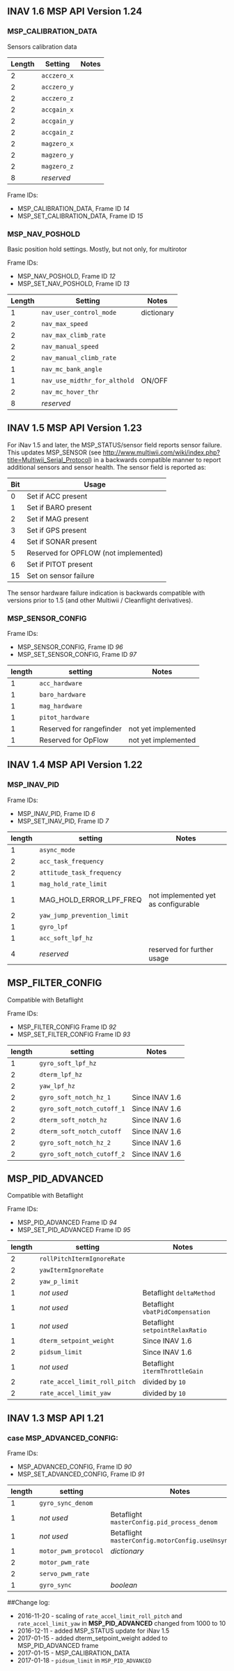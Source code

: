 ## INAV 1.6 MSP API Version 1.24

### MSP_CALIBRATION_DATA

Sensors calibration data

| Length        | Setting                       | Notes                         |
| -----         | -----                         | -----                         |
| 2             | `acczero_x`                   |                               |
| 2             | `acczero_y`                   |                               |
| 2             | `acczero_z`                   |                               |
| 2             | `accgain_x`                   |                               |
| 2             | `accgain_y`                   |                               |
| 2             | `accgain_z`                   |                               |
| 2             | `magzero_x`                   |                               |
| 2             | `magzero_y`                   |                               |
| 2             | `magzero_z`                   |                               |
| 8             | _reserved_                    |                               |

Frame IDs:

* MSP_CALIBRATION_DATA, Frame ID _14_
* MSP_SET_CALIBRATION_DATA, Frame ID _15_

### MSP_NAV_POSHOLD

Basic position hold settings. Mostly, but not only, for multirotor 

Frame IDs:

* MSP_NAV_POSHOLD, Frame ID _12_
* MSP_SET_NAV_POSHOLD, Frame ID _13_

| Length        | Setting                       | Notes                         |
| -----         | -----                         | -----                         |
| 1             | `nav_user_control_mode`       | dictionary                    |
| 2             | `nav_max_speed`               |                               |
| 2             | `nav_max_climb_rate`          |                               |
| 2             | `nav_manual_speed`            |                               |
| 2             | `nav_manual_climb_rate`       |                               |
| 1             | `nav_mc_bank_angle`           |                               |
| 1             | `nav_use_midthr_for_althold`  | ON/OFF                        |
| 2             | `nav_mc_hover_thr`            |                               |
| 8             | _reserved_                    |                               |

## INAV 1.5 MSP API Version 1.23

For iNav 1.5 and later, the MSP_STATUS/sensor field reports sensor failure. This updates MSP_SENSOR (see http://www.multiwii.com/wiki/index.php?title=Multiwii_Serial_Protocol) in a backwards compatible manner to report additional sensors and sensor health. The sensor field is reported as:

| Bit | Usage |
| ---- | ----- |
| 0 | Set if ACC present |
| 1 | Set if BARO present |
| 2 | Set if MAG present |
| 3 | Set if GPS present |
| 4 | Set if SONAR present |
| 5 | Reserved for OPFLOW (not implemented) |
| 6 | Set if PITOT present |
| 15 | Set on sensor failure |

The sensor hardware failure indication is backwards compatible with versions prior to 1.5 (and other Multiwii / Cleanflight derivatives).

### MSP_SENSOR_CONFIG

Frame IDs:

* MSP_SENSOR_CONFIG, Frame ID _96_
* MSP_SET_SENSOR_CONFIG, Frame ID _97_

| length    | setting                       | Notes                         |
| ----      | ----                          | ----                          |
| 1         | `acc_hardware`                  |                               |
| 1         | `baro_hardware`                  |                               |
| 1         | `mag_hardware`                  |                               |
| 1         | `pitot_hardware`                  |                               |
| 1         | Reserved for rangefinder      | not yet implemented |
| 1         | Reserved for OpFlow      | not yet implemented |

## INAV 1.4 MSP API Version 1.22

### MSP_INAV_PID

Frame IDs:

* MSP_INAV_PID, Frame ID _6_
* MSP_SET_INAV_PID, Frame ID _7_

| length    | setting                       | Notes                         |
| ----      | ----                          | ----                          |
| 1         | `async_mode`                  |                               |
| 2         | `acc_task_frequency`          |                               |
| 2         | `attitude_task_frequency`     |                               |
| 1         | `mag_hold_rate_limit`         |                               |
| 1         | MAG_HOLD_ERROR_LPF_FREQ       | not implemented yet as configurable     |
| 2         | `yaw_jump_prevention_limit`   |                               |
| 1         | `gyro_lpf`                    |                               |
| 1         | `acc_soft_lpf_hz`             |                               |
| 4         | _reserved_                    | reserved for further usage    |

## MSP_FILTER_CONFIG

Compatible with Betaflight

Frame IDs:

* MSP_FILTER_CONFIG Frame ID _92_
* MSP_SET_FILTER_CONFIG Frame ID _93_

| length    | setting                       | Notes                         |
| ----      | ----                          | ----                          |
| 1         | `gyro_soft_lpf_hz`            |   |
| 2         | `dterm_lpf_hz`                |   |
| 2         | `yaw_lpf_hz`                  |   |
| 2         | `gyro_soft_notch_hz_1`        | Since INAV 1.6 |
| 2         | `gyro_soft_notch_cutoff_1`    | Since INAV 1.6 |
| 2         | `dterm_soft_notch_hz`         | Since INAV 1.6 |
| 2         | `dterm_soft_notch_cutoff`     | Since INAV 1.6 |
| 2         | `gyro_soft_notch_hz_2`        | Since INAV 1.6 |
| 2         | `gyro_soft_notch_cutoff_2`    | Since INAV 1.6 |

## MSP_PID_ADVANCED

Compatible with Betaflight

Frame IDs:

* MSP_PID_ADVANCED Frame ID _94_
* MSP_SET_PID_ADVANCED Frame ID _95_

| length    | setting                       | Notes                         |
| ----      | ----                          | ----                          |
| 2         | `rollPitchItermIgnoreRate`    |                               |
| 2         | `yawItermIgnoreRate`          |                               |
| 2         | `yaw_p_limit`                 |                               |
| 1         | _not used_                    | Betaflight `deltaMethod`      |
| 1         | _not used_                    | Betaflight `vbatPidCompensation` |
| 1         | _not used_                    | Betaflight `setpointRelaxRatio`  |
| 1         | `dterm_setpoint_weight`       | Since INAV 1.6 |
| 2         | `pidsum_limit`                | Since INAV 1.6                 |
| 1         | _not used_                    | Betaflight `itermThrottleGain`    |
| 2         | `rate_accel_limit_roll_pitch` | divided by `10`    |
| 2         | `rate_accel_limit_yaw`        | divided by `10`    |

## INAV 1.3 MSP API 1.21

### case MSP_ADVANCED_CONFIG:

Frame IDs:

* MSP_ADVANCED_CONFIG, Frame ID _90_
* MSP_SET_ADVANCED_CONFIG, Frame ID _91_

| length    | setting                       | Notes               |
| ----      | ----                          | ----                |
| 1         | `gyro_sync_denom`             |                     |
| 1         | _not used_                    | Betaflight `masterConfig.pid_process_denom` |
| 1         | _not used_                    | Betaflight `masterConfig.motorConfig.useUnsyncedPwm`  |
| 1         | `motor_pwm_protocol`          | _dictionary_  |
| 2         | `motor_pwm_rate`              |   |
| 2         | `servo_pwm_rate`              |   |
| 1         | `gyro_sync`                   | _boolean_  |

##Change log:

* 2016-11-20 - scaling of `rate_accel_limit_roll_pitch` and `rate_accel_limit_yaw` in **MSP_PID_ADVANCED** changed from 1000 to 10
* 2016-12-11 - added MSP_STATUS update for iNav 1.5
* 2017-01-15 - added dterm_setpoint_weight added to MSP_PID_ADVANCED frame
* 2017-01-15 - MSP_CALIBRATION_DATA
* 2017-01-18 - `pidsum_limit` in `MSP_PID_ADVANCED`
